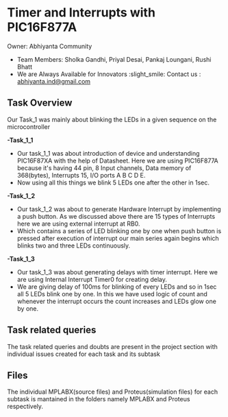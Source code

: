 # Timer and Interrupts with PIC16F877A
 Owner: Abhiyanta Community
* Team Members: 
    Sholka Gandhi, Priyal Desai, Pankaj Loungani, Rushi Bhatt   
* We are Always Available for Innovators :slight_smile: Contact us : abhiyanta.ind@gmail.com 

## Task Overview

Our Task_1 was mainly about blinking the LEDs in a given sequence on the microcontroller

**-Task_1_1**

* Our task_1_1 was about introduction of device and understanding PIC16F87XA with the help of Datasheet. Here we are using PIC16F877A because it's having 44 pin, 8 Input channels, Data memory of 368(bytes), Interrupts 15, I/O ports A B C D E.
* Now using all this things we blink 5 LEDs one after the other in 1sec.<br/> 

**-Task_1_2**
  
* Our task_1_2 was about to generate Hardware Interrupt by implementing a push button. As we discussed above there are 15 types of Interrupts here we are using external interrupt at RB0.
* Which contains a series of LED blinking one by one when push button is pressed after execution of interrupt our main series again begins which blinks two and three LEDs continuously.<br/>

**-Task_1_3**
  
* Our task_1_3 was about generating delays with timer interrupt. Here we are using Internal Interrupt Timer0 for creating delay.
* We are giving delay of 100ms for blinking of every LEDs and so in 1sec all 5 LEDs blink one by one. In this we have used logic of count and whenever the interrupt occurs the count increases and LEDs glow one by one. 

## Task related queries 

The task related queries and doubts are present in the project section with individual issues created for each task and its subtask

## Files 

The individual MPLABX(source files) and Proteus(simulation files) for each subtask is mantained in the folders namely MPLABX and Proteus respectively.


